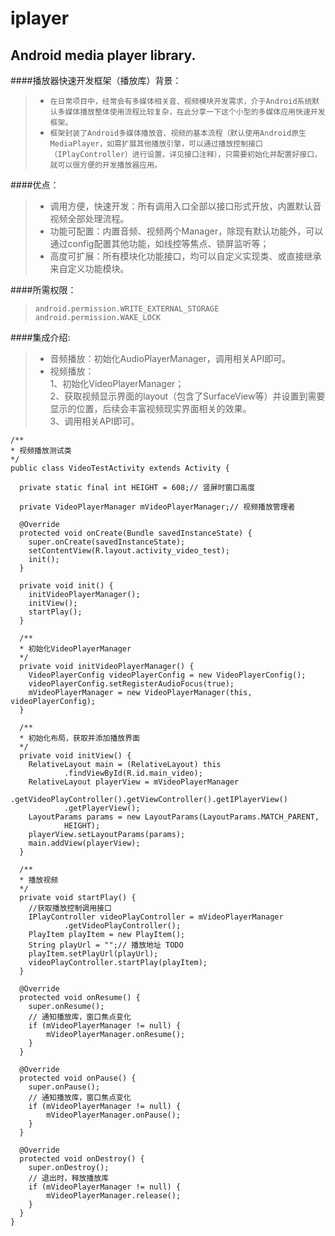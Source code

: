 # iplayer
Android media player library.
-----------------------------
####播放器快速开发框架（播放库）背景：<br>
>* `在日常项目中，经常会有多媒体相关音、视频模块开发需求，介于Android系统默认多媒体播放整体使用流程比较复杂，在此分享一下这个小型的多媒体应用快速开发框架。`<br>
>* `框架封装了Android多媒体播放音、视频的基本流程（默认使用Android原生MediaPlayer，如需扩展其他播放引擎，可以通过播放控制接口（IPlayController）进行设置，详见接口注释），只需要初始化并配置好接口，就可以很方便的开发播放器应用。`<br>
  
####优点：<br>
>* 调用方便，快速开发：所有调用入口全部以接口形式开放，内置默认音视频全部处理流程。<br>
>* 功能可配置：内置音频、视频两个Manager，除现有默认功能外，可以通过config配置其他功能，如线控等焦点、锁屏监听等；<br>
>* 高度可扩展：所有模块化功能接口，均可以自定义实现类、或直接继承来自定义功能模块。<br>
    
####所需权限：<br>
>`android.permission.WRITE_EXTERNAL_STORAGE`<br>
>`android.permission.WAKE_LOCK`<br>

####集成介绍:<br>
>* 音频播放：初始化AudioPlayerManager，调用相关API即可。<br>
>* 视频播放：<br>
  1、初始化VideoPlayerManager；<br>
  2、获取视频显示界面的layout（包含了SurfaceView等）并设置到需要显示的位置，后续会丰富视频现实界面相关的效果。<br>
  3、调用相关API即可。<br>

```视频播放Demo：（音频Demo不赘述，直接调用播放即可）<br>
/**
* 视频播放测试类
*/
public class VideoTestActivity extends Activity {

  private static final int HEIGHT = 608;// 竖屏时窗口高度

  private VideoPlayerManager mVideoPlayerManager;// 视频播放管理者

  @Override
  protected void onCreate(Bundle savedInstanceState) {
    super.onCreate(savedInstanceState);
    setContentView(R.layout.activity_video_test);
    init();
  }

  private void init() {
    initVideoPlayerManager();
    initView();
    startPlay();
  }

  /**
  * 初始化VideoPlayerManager
  */
  private void initVideoPlayerManager() {
    VideoPlayerConfig videoPlayerConfig = new VideoPlayerConfig();
    videoPlayerConfig.setRegisterAudioFocus(true);
    mVideoPlayerManager = new VideoPlayerManager(this, videoPlayerConfig);
  }

  /**
  * 初始化布局，获取并添加播放界面
  */
  private void initView() {
    RelativeLayout main = (RelativeLayout) this
            .findViewById(R.id.main_video);
    RelativeLayout playerView = mVideoPlayerManager
            .getVideoPlayController().getViewController().getIPlayerView()
            .getPlayerView();
    LayoutParams params = new LayoutParams(LayoutParams.MATCH_PARENT,
            HEIGHT);
    playerView.setLayoutParams(params);
    main.addView(playerView);
  }

  /**
  * 播放视频
  */
  private void startPlay() {
    //获取播放控制调用接口
    IPlayController videoPlayController = mVideoPlayerManager
            .getVideoPlayController();
    PlayItem playItem = new PlayItem();
    String playUrl = "";// 播放地址 TODO
    playItem.setPlayUrl(playUrl);
    videoPlayController.startPlay(playItem);
  }

  @Override
  protected void onResume() {
    super.onResume();
    // 通知播放库，窗口焦点变化
    if (mVideoPlayerManager != null) {
        mVideoPlayerManager.onResume();
    }
  }

  @Override
  protected void onPause() {
    super.onPause();
    // 通知播放库，窗口焦点变化
    if (mVideoPlayerManager != null) {
        mVideoPlayerManager.onPause();
    }
  }

  @Override
  protected void onDestroy() {
    super.onDestroy();
    // 退出时，释放播放库
    if (mVideoPlayerManager != null) {
        mVideoPlayerManager.release();
    }
  }
}
```
